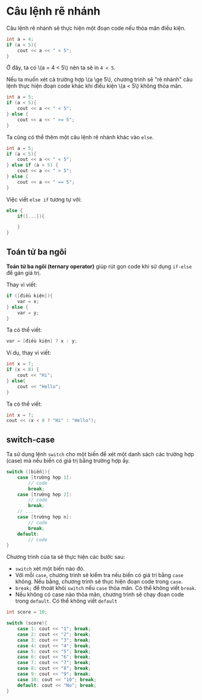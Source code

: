 # Câu lệnh rẽ nhánh

Câu lệnh rẽ nhánh sẽ thực hiện một đoạn code nếu thỏa mãn điều kiện.

```C++
int a = 4;
if (a < 5){
	cout << a << " < 5";
}
```

Ở đây, ta có \\(a = 4 < 5\\) nên ta sẽ in `4 < 5`.

Nếu ta muốn xét cả trường hợp \\(a \ge 5\\), chương trình sẽ "rẽ nhánh" câu lệnh thực hiện đoạn code khác khi điều kiện \\(a < 5\\) không thỏa mãn. 

```C++
int a = 5;
if (a < 5){
	cout << a << " < 5";
} else {
	cout << a << " >= 5";
}
```

Ta cũng có thể thêm một câu lệnh rẽ nhánh khác vào `else`.


```C++
int a = 5;
if (a < 5){
	cout << a << " < 5";
} else if (a > 5) {
	cout << a << " > 5";
} else {
	cout << a << " == 5";
}
```

Việc viết `else if` tương tự với:

```C++
else {
	if([...]){

	}
}
```

## Toán tử ba ngôi

**Toán tử ba ngôi (ternary operator)** giúp rút gọn code khi sử dụng `if-else` để gán giá trị.

Thay vì viết:

```C++
if ([điều kiện]){
	var = x;
} else {
	var = y;
}
```

Ta có thể viết:

```C++
var = [điều kiện] ? x : y;
```

Ví dụ, thay vì viết:

```C++
int x = 7;
if (x < 8) {
	cout << "Hi";
} else{
	cout << "Hello";
}
```

Ta có thể viết:

```C++
int x = 7;
cout << (x < 8 ? "Hi" : "Hello");
```

## switch-case

Ta sử dụng lệnh `switch` cho một biến để xét một danh sách các trường hợp (case) mà nếu biến có giá trị bằng trường hợp ấy.

```C++
switch ([biến]){
	case [trường hợp 1]:
		// code
		break;
	case [trường hợp 2]:
		// code
		break;
	// ...
	case [trường hợp n]:
		// code
		break;
	default:
		// code
}
```

Chương trình của ta sẽ thực hiện các bước sau:
- `switch` xét một biến nào đó.
- Với mỗi `case`, chương trình sẽ kiểm tra nếu biến có giá trị bằng `case` không. Nếu bằng, chương trình sẽ thực hiện đoạn code trong `case`.
- `break;` để thoát khỏi `switch` nếu `case` thỏa mãn. Có thể không viết `break`.
- Nếu không có case nào thỏa mãn, chương trình sẽ chạy đoạn code trong `default`. Có thể không viết `default` 

```C++
int score = 10;

switch (score){
	case 1: cout << "1"; break;
	case 2: cout << "2"; break;
	case 3: cout << "3"; break;
	case 4: cout << "4"; break;
	case 5: cout << "5"; break;
	case 6: cout << "6"; break;
	case 7: cout << "7"; break;
	case 8: cout << "8"; break;
	case 9: cout << "9"; break;
	case 10: cout << "10"; break;
	default: cout << "No"; break;
}
```